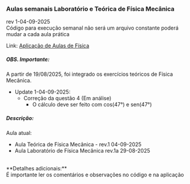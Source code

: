 ### Aulas semanais Laboratório e Teórica de Física Mecânica
rev 1-04-09-2025
<br>
Código para execução semanal 
não será um arquivo constante poderá mudar a cada aula prática 

Link: [Aplicação de Aulas de Física](https://praticafisica20252.streamlit.app/)

##### OBS. Importante:
A partir de 19/08/2025, foi integrado os exercícios teóricos de Física Mecânica.

- Update 1-04-09-2025:
  - Correção da questão 4 (Em análise)
    - O cálculo deve ser feito com cos(47°) e sen(47°)
##### Descrição:
Aula atual:
- Aula Teórica de Física Mecânica - rev.1 04-09-2025 
- Aula Laboratório de Física Mecânica rev.1a 29-08-2025 
<br>
**Detalhes adicionais:**
  <br>É importante ler os comentários e observações no código e na aplicação
  


